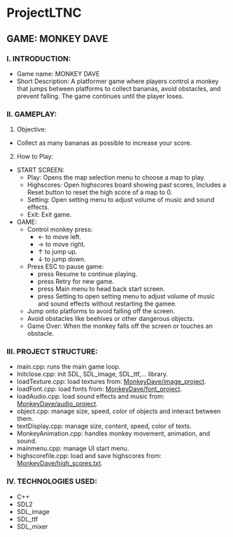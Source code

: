 # ProjectLTNC
## GAME: MONKEY DAVE
### I. INTRODUCTION:
- Game name: MONKEY DAVE
- Short Description: A platformer game where players control a monkey that jumps between platforms to collect bananas, avoid obstacles, and prevent falling. The game continues until the player loses.
### II. GAMEPLAY:
1. Objective:
- Collect as many bananas as possible to increase your score.
2. How to Play:
- START SCREEN:
  - Play: Opens the map selection menu to choose a map to play.
  - Highscores: Open highscores board showing past scores, Includes a Reset button to reset the high score of a map to 0.
  - Setting: Open setting menu to adjust volume of music and sound effects.
  - Exit: Exit game.
- GAME:  
  - Control monkey press:
    + ← to move left.
    + → to move right.
    + ↑ to jump up.
    + ↓ to jump down.
  - Press ESC to pause game:
    + press Resume to continue playing.
    + press Retry for new game.
    + press Main menu to head back start screen.
    + press Setting to open setting menu to adjust volume of music and sound effects without restarting the gamee.
  - Jump onto platforms to avoid falling off the screen.
  - Avoid obstacles like beehives or other dangerous objects.
  - Game Over: When the monkey falls off the screen or touches an obstacle.
### III. PROJECT STRUCTURE:
- main.cpp: runs the main game loop.
- Initclose.cpp: init SDL, SDL_image, SDL_ttf,... library.
- loadTexture.cpp: load textures from: [MonkeyDave/image_project](https://github.com/VuDucAnhNguyen/ProjectLTNC/tree/main/MonkeyDave/image_project).
- loadFont.cpp: load fonts from: [MonkeyDave/font_project](https://github.com/VuDucAnhNguyen/ProjectLTNC/tree/main/MonkeyDave/font_project).
- loadAudio.cpp: load sound effects and music from: [MonkeyDave/audio_project](https://github.com/VuDucAnhNguyen/ProjectLTNC/tree/main/MonkeyDave/audio_project).
- object.cpp: manage size, speed, color of objects and interact between them.
- textDisplay.cpp: manage size, content, speed, color of texts.
- MonkeyAnimation.cpp: handles monkey movement, animation, and sound.
- mainmenu.cpp: manage UI start menu.
- highscorefile.cpp: load and save highscores from: [MonkeyDave/high_scores.txt](https://github.com/VuDucAnhNguyen/ProjectLTNC/blob/main/MonkeyDave/high_scores.txt).
### IV. TECHNOLOGIES USED:
- C++
- SDL2
- SDL_image
- SDL_ttf
- SDL_mixer
